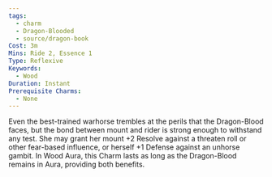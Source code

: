 ```yaml
---
tags:
  - charm
  - Dragon-Blooded
  - source/dragon-book
Cost: 3m
Mins: Ride 2, Essence 1
Type: Reflexive
Keywords:
  - Wood
Duration: Instant
Prerequisite Charms:
  - None
---
```

Even the best-trained warhorse trembles at the perils that the Dragon-Blood faces, but the bond between mount and rider is strong enough to withstand any test. She may grant her mount +2 Resolve against a threaten roll or other fear-based influence, or herself +1 Defense against an unhorse gambit. In Wood Aura, this Charm lasts as long as the Dragon-Blood remains in Aura, providing both benefits.